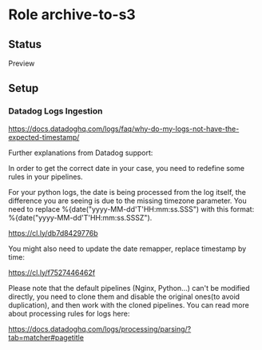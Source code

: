 # Role archive-to-s3

## Status

Preview

## Setup

### Datadog Logs Ingestion

https://docs.datadoghq.com/logs/faq/why-do-my-logs-not-have-the-expected-timestamp/

Further explanations from Datadog support:

In order to get the correct date in your case, you need to redefine some rules in your pipelines.

For your python logs, the date is being processed from the log itself, the difference you are seeing
is due to the missing timezone parameter. You need to replace %{date("yyyy-MM-dd'T'HH:mm:ss.SSS")
with this format: %{date("yyyy-MM-dd'T'HH:mm:ss.SSSZ").

https://cl.ly/db7d8429776b

You might also need to update the date remapper, replace timestamp by time:

https://cl.ly/f7527446462f

Please note that the default pipelines (Nginx, Python...) can't be modified directly, you need to
clone them and disable the original ones(to avoid duplication), and then work with the cloned
pipelines. You can read more about processing rules for logs here:

https://docs.datadoghq.com/logs/processing/parsing/?tab=matcher#pagetitle
